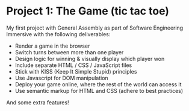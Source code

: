 # Project 1: The Game (tic tac toe)

My first project with General Assembly as part of Software Engineering Immersive with the following deliverables:

- Render a game in the browser
- Switch turns between more than one player
- Design logic for winning & visually display which player won
- Include separate HTML / CSS / JavaScript files
- Stick with KISS (Keep It Simple Stupid) principles
- Use Javascript for DOM manipulation
- Deploy your game online, where the rest of the world can access it
- Use semantic markup for HTML and CSS (adhere to best practices)

And some extra features!